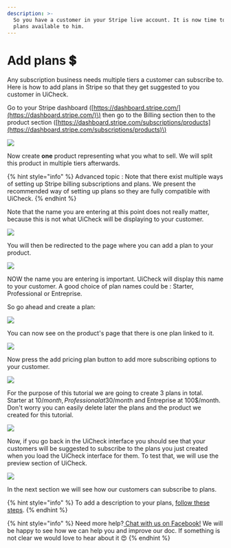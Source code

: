 ```yaml
---
description: >-
  So you have a customer in your Stripe live account. It is now time to make
  plans available to him.
---
```


# Add plans 💲

Any subscription business needs multiple tiers a customer can subscribe to. Here is how to add plans in Stripe so that they get suggested to you customer in UiCheck.

Go to your Stripe dashboard \([https://dashboard.stripe.com/](https://dashboard.stripe.com/)\) then go to the Billing section then to the product section \([https://dashboard.stripe.com/subscriptions/products](https://dashboard.stripe.com/subscriptions/products)\)

![](../.gitbook/assets/frame_chrome_mac_light-6.png)

Now create **one** product representing what you what to sell. We will split this product in multiple tiers afterwards.

{% hint style="info" %}
Advanced topic : Note that there exist multiple ways of setting up Stripe billing subscriptions and plans. We present the recommended way of setting up plans so they are fully compatible with UiCheck. 
{% endhint %}

Note that the name you are entering at this point does not really matter, because this is not what UiCheck will be displaying to your customer.

![](../.gitbook/assets/frame_chrome_mac_light-7%20%281%29.png)

You will then be redirected to the page where you can add a plan to your product. 

![](../.gitbook/assets/frame_chrome_mac_light-8.png)

NOW the name you are entering is important. UiCheck will display this name to your customer. A good choice of plan names could be : Starter, Professional or Entreprise.

So go ahead and create a plan:

![](../.gitbook/assets/frame_chrome_mac_light-9.png)

You can now see on the product's page that there is one plan linked to it.

![](../.gitbook/assets/frame_chrome_mac_light-10.png)

Now press the add pricing plan button to add more subscribing options to your customer. 

![](../.gitbook/assets/frame_chrome_mac_light-11.png)

For the purpose of this tutorial we are going to create 3 plans in total. Starter at 10$/month, Professional at 30$/month and Entreprise at 100$/month. Don't worry you can easily delete later the plans and the product we created for this tutorial.

![](../.gitbook/assets/frame_chrome_mac_light-12.png)

Now, if you go back in the UiCheck interface you should see that your customers will be suggested to subscribe to the plans you just created when you load the UiCheck interface for them. To test that, we will use the preview section of UiCheck.

![](../.gitbook/assets/capturedstg2.gif)

In the next section we will see how our customers can subscribe to plans. 

{% hint style="info" %}
To add a description to your plans, [follow these steps](../extra/add-description-to-plans.md).
{% endhint %}

{% hint style="info" %}
Need more help?[ Chat with us on Facebook!](https://m.me/UiCheck) We will be happy to see how we can help you and improve our doc. If something is not clear we would love to hear about it 😍
{% endhint %}

